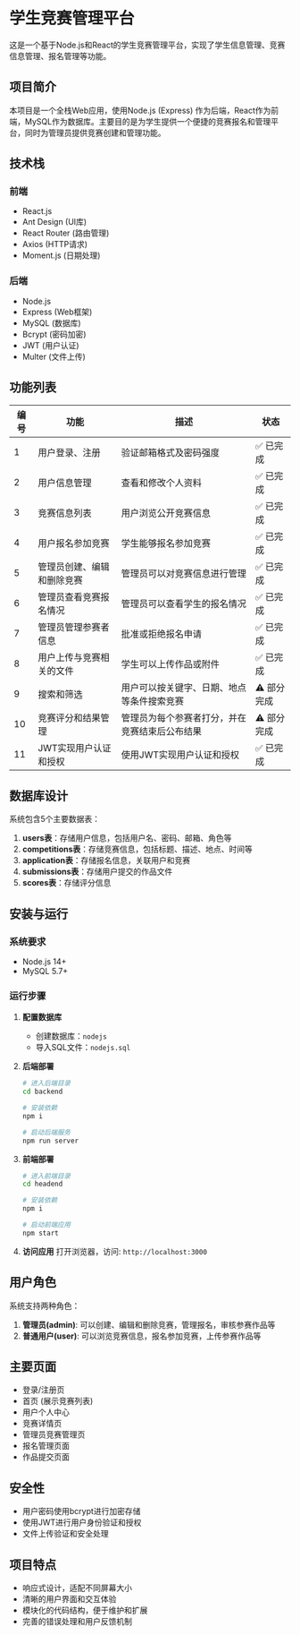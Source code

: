 # 学生竞赛管理平台

这是一个基于Node.js和React的学生竞赛管理平台，实现了学生信息管理、竞赛信息管理、报名管理等功能。

## 项目简介

本项目是一个全栈Web应用，使用Node.js (Express) 作为后端，React作为前端，MySQL作为数据库。主要目的是为学生提供一个便捷的竞赛报名和管理平台，同时为管理员提供竞赛创建和管理功能。

## 技术栈

### 前端
- React.js
- Ant Design (UI库)
- React Router (路由管理)
- Axios (HTTP请求)
- Moment.js (日期处理)

### 后端
- Node.js
- Express (Web框架)
- MySQL (数据库)
- Bcrypt (密码加密)
- JWT (用户认证)
- Multer (文件上传)

## 功能列表

| 编号 | 功能 | 描述 | 状态 |
| --- | --- | --- | --- |
| 1 | 用户登录、注册 | 验证邮箱格式及密码强度 | ✅ 已完成 |
| 2 | 用户信息管理 | 查看和修改个人资料 | ✅ 已完成 |
| 3 | 竞赛信息列表 | 用户浏览公开竞赛信息 | ✅ 已完成 |
| 4 | 用户报名参加竞赛 | 学生能够报名参加竞赛 | ✅ 已完成 |
| 5 | 管理员创建、编辑和删除竞赛 | 管理员可以对竞赛信息进行管理 | ✅ 已完成 |
| 6 | 管理员查看竞赛报名情况 | 管理员可以查看学生的报名情况 | ✅ 已完成 |
| 7 | 管理员管理参赛者信息 | 批准或拒绝报名申请 | ✅ 已完成 |
| 8 | 用户上传与竞赛相关的文件 | 学生可以上传作品或附件 | ✅ 已完成 |
| 9 | 搜索和筛选 | 用户可以按关键字、日期、地点等条件搜索竞赛 | ⚠️ 部分完成 |
| 10 | 竞赛评分和结果管理 | 管理员为每个参赛者打分，并在竞赛结束后公布结果 | ⚠️ 部分完成 |
| 11 | JWT实现用户认证和授权 | 使用JWT实现用户认证和授权 | ✅ 已完成 |

## 数据库设计

系统包含5个主要数据表：

1. **users表**：存储用户信息，包括用户名、密码、邮箱、角色等
2. **competitions表**：存储竞赛信息，包括标题、描述、地点、时间等
3. **application表**：存储报名信息，关联用户和竞赛
4. **submissions表**：存储用户提交的作品文件
5. **scores表**：存储评分信息

## 安装与运行

### 系统要求
- Node.js 14+
- MySQL 5.7+

### 运行步骤

1. **配置数据库**
   - 创建数据库：`nodejs`
   - 导入SQL文件：`nodejs.sql`

2. **后端部署**
   ```bash
   # 进入后端目录
   cd backend
   
   # 安装依赖
   npm i
   
   # 启动后端服务
   npm run server
   ```

3. **前端部署**
   ```bash
   # 进入前端目录
   cd headend
   
   # 安装依赖
   npm i
   
   # 启动前端应用
   npm start
   ```

4. **访问应用**
   打开浏览器，访问: `http://localhost:3000`

## 用户角色

系统支持两种角色：
1. **管理员(admin)**: 可以创建、编辑和删除竞赛，管理报名，审核参赛作品等
2. **普通用户(user)**: 可以浏览竞赛信息，报名参加竞赛，上传参赛作品等

## 主要页面

- 登录/注册页
- 首页 (展示竞赛列表)
- 用户个人中心
- 竞赛详情页
- 管理员竞赛管理页
- 报名管理页面
- 作品提交页面

## 安全性

- 用户密码使用bcrypt进行加密存储
- 使用JWT进行用户身份验证和授权
- 文件上传验证和安全处理

## 项目特点

- 响应式设计，适配不同屏幕大小
- 清晰的用户界面和交互体验
- 模块化的代码结构，便于维护和扩展
- 完善的错误处理和用户反馈机制 